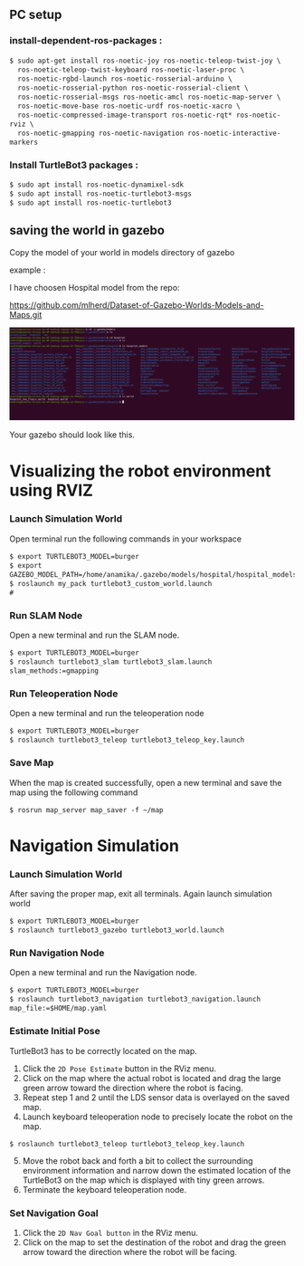 ## PC setup

### install-dependent-ros-packages :


```
$ sudo apt-get install ros-noetic-joy ros-noetic-teleop-twist-joy \
  ros-noetic-teleop-twist-keyboard ros-noetic-laser-proc \
  ros-noetic-rgbd-launch ros-noetic-rosserial-arduino \
  ros-noetic-rosserial-python ros-noetic-rosserial-client \
  ros-noetic-rosserial-msgs ros-noetic-amcl ros-noetic-map-server \
  ros-noetic-move-base ros-noetic-urdf ros-noetic-xacro \
  ros-noetic-compressed-image-transport ros-noetic-rqt* ros-noetic-rviz \
  ros-noetic-gmapping ros-noetic-navigation ros-noetic-interactive-markers
  ```

### Install TurtleBot3 packages :
```
$ sudo apt install ros-noetic-dynamixel-sdk
$ sudo apt install ros-noetic-turtlebot3-msgs
$ sudo apt install ros-noetic-turtlebot3
```

## saving the world in gazebo
Copy the model of your world in models directory of gazebo

example :

I have choosen Hospital model from the repo:

https://github.com/mlherd/Dataset-of-Gazebo-Worlds-Models-and-Maps.git

![example gazebo files](gazebo.png)

Your gazebo should look like this.


# Visualizing the robot environment using RVIZ


### Launch Simulation World
 Open terminal run the following commands in your workspace 

```
$ export TURTLEBOT3_MODEL=burger
$ export GAZEBO_MODEL_PATH=/home/anamika/.gazebo/models/hospital/hospital_models/
$ roslaunch my_pack turtlebot3_custom_world.launch 
# 
```
### Run SLAM Node
Open a new terminal and run the SLAM node.

```
$ export TURTLEBOT3_MODEL=burger
$ roslaunch turtlebot3_slam turtlebot3_slam.launch slam_methods:=gmapping
```

### Run Teleoperation Node
Open a new terminal and run the teleoperation node

```
$ export TURTLEBOT3_MODEL=burger
$ roslaunch turtlebot3_teleop turtlebot3_teleop_key.launch
```
### Save Map
When the map is created successfully, open a new terminal and save the map using the following command

```
$ rosrun map_server map_saver -f ~/map
```
# Navigation Simulation
### Launch Simulation World

After saving the proper map, exit all terminals. 
Again launch simulation world 
```
$ export TURTLEBOT3_MODEL=burger
$ roslaunch turtlebot3_gazebo turtlebot3_world.launch
```
### Run Navigation Node
Open a new terminal and run the Navigation node.
```
$ export TURTLEBOT3_MODEL=burger
$ roslaunch turtlebot3_navigation turtlebot3_navigation.launch map_file:=$HOME/map.yaml
```
### Estimate Initial Pose
TurtleBot3 has to be correctly located on the map.
1. Click the `2D Pose Estimate` button in the RViz menu.
2. Click on the map where the actual robot is located and drag the large green arrow toward the direction where the robot is facing.
3. Repeat step 1 and 2 until the LDS sensor data is overlayed on the saved map.
4. Launch keyboard teleoperation node to precisely locate the robot on the map.
```
$ roslaunch turtlebot3_teleop turtlebot3_teleop_key.launch
```
5. Move the robot back and forth a bit to collect the surrounding environment information and narrow down the estimated location of the TurtleBot3 on the map which is displayed with tiny green arrows.
6. Terminate the keyboard teleoperation node.

### Set Navigation Goal
1. Click the `2D Nav Goal button` in the RViz menu.
2. Click on the map to set the destination of the robot and drag the green arrow toward the direction where the robot will be facing. 
